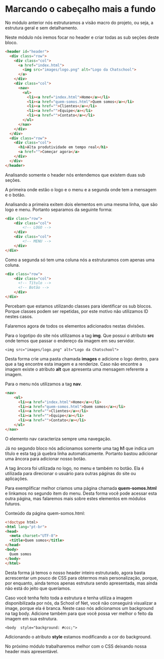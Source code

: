 # Marcando o cabeçalho mais a fundo

No módulo anterior nós estruturamos a visão macro do projeto, ou seja, a estrutura geral e sem detalhamento.

Neste módulo nós iremos focar no header e criar todas as sub seções deste bloco.

```html
<header id="header">
  <div class="row">
    <div class="col">
      <a href="index.html">
        <img src="images/logo.png" alt="Logo da Chatschool">
      </a>
    </div>
    <div class="col">
      <nav>
        <ul>
          <li><a href="index.html">Home</a></li>
          <li><a href="quem-somos.html">Quem somos</a></li>
          <li><a href="">Clientes</a></li>
          <li><a href="">Equipe</a></li>
          <li><a href="">Contato</a></li>
        </ul>
      </nav>
    </div>
  </div>
  <div class="row">
    <div class="col">
      <h1>Alta produtividade em tempo real</h1>
      <a href="">Começar agora</a>
    </div>
  </div>
</header>
```

Analisando somente o header nós entendemos que existem duas sub seções.

A primeira onde estão o logo e o menu e a segunda onde tem a mensagem e o botão.

Analisando a primeira exitem dois elementos em uma mesma linha, que são logo e menu. Portanto separamos da seguinte forma:

```html
<div class="row">
    <div class="col">
        <!-- LOGO -->
    </div>
    <div class="col">
        <!-- MENU -->
    </div>
</div>
```

Como a segunda só tem uma coluna nós a estruturamos com apenas uma coluna.

```html
<div class="row">
    <div class="col">
      <!-- Título -->
      <!-- Botão -->
    </div>
</div>
```

Percebam que estamos utilizando classes para identificar os sub blocos. Porque classes podem ser repetidas, por este motivo não utilizamos ID nestes casos.

Falaremos agora de todos os elementos adicionados nestas divisões.

Para o logotipo do site nós utilizamos a tag **img**. Que possui o atributo **src** onde temos que passar o endereço da imagem em seu servidor.

`<img src="images/logo.png" alt="Logo da Chatschool">`

Desta forma crie uma pasta chamada **images** e adicione o logo dentro, para que a tag encontre esta imagem e a renderize. Caso não encontre a imagem existe o atributo **alt** que apresenta uma mensagem referente a imagem.

Para o menu nós utilizamos a tag **nav**.

```html
<nav>
    <ul>
      <li><a href="index.html">Home</a></li>
      <li><a href="quem-somos.html">Quem somos</a></li>
      <li><a href="">Clientes</a></li>
      <li><a href="">Equipe</a></li>
      <li><a href="">Contato</a></li>
    </ul>
</nav>
```

O elemento nav caracteriza sempre uma navegação.

Já no segundo bloco nós adicionamos somente uma tag **h1** que indica um título e esta tag já quebra linha automaticamente. Portanto bastou adicionar uma âncora para adicionar nosso botão.

A tag âncora foi utilizada no logo, no menu e também no botão. Ela é utilizada para direcionar o usuário para outras páginas do site ou aplicações.

Para exemplificar melhor criamos uma página chamada **quem-somos.html** e linkamos no segundo item do menu. Desta forma você pode acessar esta outra página, mas falaremos mais sobre estes elementos em módulos futuros.

Conteúdo da página quem-somos.html:

```html
<!doctype html>
<html lang="pt-br">
<head>
  <meta charset="UTF-8">
  <title>Quem somos</title>
</head>
<body>
  Quem somos
</body>
</html>
```

Desta forma já temos o nosso header inteiro estruturado, agora basta acrescentar um pouco de CSS para obtermos mais personalização, porque, por enquanto, ainda temos apenas estrutura sendo apresentada, mas ainda não está do jeito que queríamos.

Caso você tenha feito toda a estrutura e tenha utiliza a imagem disponibilizada por nós, da School of Net, você não conseguirá visualizar a image, porque ela é branca. Neste caso nós adicionamos um background na tag body. Adicione também para que você possa ver melhor o feito da imagem em sua estrutura.

`<body  style="background: #ccc;">`

Adicionando o atributo **style** estamos modificando a cor do background.

No próximo módulo trabalharemos melhor com o CSS deixando nossa header mais apresentável.